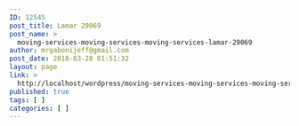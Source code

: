 ```yaml
---
ID: 12545
post_title: Lamar 29069
post_name: >
  moving-services-moving-services-moving-services-lamar-29069
author: mrgabonijeff@gmail.com
post_date: 2018-03-28 01:51:32
layout: page
link: >
  http://localhost/wordpress/moving-services-moving-services-moving-services-lamar-29069/
published: true
tags: [ ]
categories: [ ]
---
```

